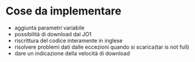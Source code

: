 # Cose da implementare
*   aggiunta parametri variabile
*   possibilità di download dal JO1
*   riscrittura del codice interamente in inglese
*   risolvere problemi dati dalle eccezioni quando si scarica(tar is not full)
*   dare un indicazione della velocità di download





